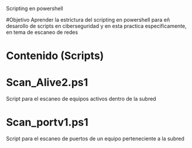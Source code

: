 Scripting en powershell

#Objetivo
Aprender la estrictura del scripting en powershell para eñ desarollo de scripts en ciberseguridad y en esta practica especificamente, en tema de escaneo de redes

# Contenido (Scripts)
# Scan_Alive2.ps1
Script para el escaneo de equipos activos dentro de la subred
# Scan_portv1.ps1
Script para el escaneo de puertos de un equipo perteneciente a la subred 

